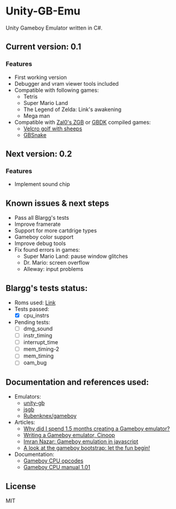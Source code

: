 # Unity-GB-Emu

Unity Gameboy Emulator written in C#.

## Current version: 0.1

### Features
* First working version
* Debugger and vram viewer tools included
* Compatible with following games:
  * Tetris
  * Super Mario Land
  * The Legend of Zelda: Link's awakening
  * Mega man
* Compatible with [Zal0's ZGB](https://github.com/Zal0/ZGB) or [GBDK](http://gbdk.sourceforge.net/) compiled games:
  * [Velcro golf with sheeps](https://github.com/brovador/velcro-golf-with-sheeps)
  * [GBSnake](https://github.com/brovador/GBsnake)

## Next version: 0.2

### Features
* Implement sound chip

## Known issues & next steps
* Pass all Blargg's tests
* Improve framerate
* Support for more cartdrige types
* Gameboy color support
* Improve debug tools
* Fix found errors in games:
  * Super Mario Land: pause window glitches
  * Dr. Mario: screen overflow
  * Alleway: input problems

## Blargg's tests status:
* Roms used: [Link](https://github.com/retrio/gb-test-roms)
* Tests passed:
	- [x] cpu_instrs
* Pending tests:
	- [ ] dmg_sound
	- [ ] instr_timing
	- [ ] interrupt_time
	- [ ] mem_timing-2
	- [ ] mem_timing
	- [ ] oam_bug

## Documentation and references used:

* Emulators:
  * [unity-gb](https://github.com/KonsomeJona/unity-gb)
  * [jsgb](https://github.com/Two9A/jsGB)
  * [Rubenknex/gameboy](https://github.com/Rubenknex/gameboy)
* Articles:
  * [Why did I spend 1.5 months creating a Gameboy emulator?](https://blog.rekawek.eu/2017/02/09/coffee-gb/)
  * [Writing a Gameboy emulator, Cinoop](https://cturt.github.io/cinoop.html)
  * [Imran Nazar: Gameboy emulation in javascript](http://imrannazar.com/GameBoy-Emulation-in-JavaScript:-The-CPU)
  * [A look at the gameboy bootstrap: let the fun begin!](https://realboyemulator.wordpress.com/2013/01/03/a-look-at-the-game-boy-bootstrap-let-the-fun-begin/)
* Documentation:
  * [Gameboy CPU opcodes](http://pastraiser.com/cpu/gameboy/gameboy_opcodes.html)
  * [Gameboy CPU manual 1.01](http://marc.rawer.de/Gameboy/Docs/GBCPUman.pdf)

## License
MIT
